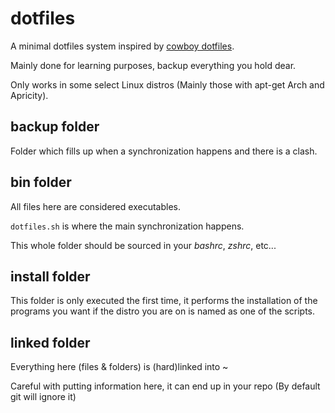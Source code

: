 dotfiles
========
A minimal dotfiles system inspired by [cowboy dotfiles].

Mainly done for learning purposes, backup everything you hold dear.

Only works in some select Linux distros (Mainly those with apt-get Arch and Apricity).

backup folder
-------------
Folder which fills up when a synchronization happens and there is a clash.

bin folder
----------
All files here are considered executables.

`dotfiles.sh` is where the main synchronization happens.

This whole folder should be sourced in your *bashrc*, *zshrc*, etc...

install folder
--------------
This folder is only executed the first time, it performs the installation of 
the programs you want if the distro you are on is named as one of the scripts.

linked folder
-------------
Everything here (files & folders) is (hard)linked into ~

Careful with putting information here, it can end up in your repo (By default git will ignore it)


[cowboy dotfiles]: https://github.com/cowboy/dotfiles
